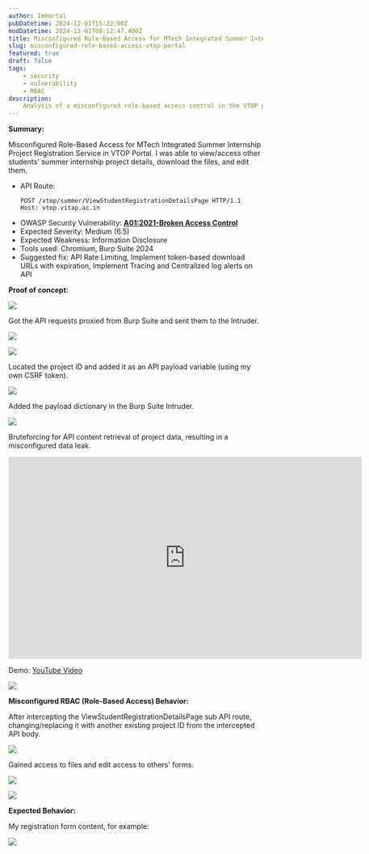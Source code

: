 ```yaml
---
author: Immortal
pubDatetime: 2024-12-01T15:22:00Z
modDatetime: 2024-13-01T09:12:47.400Z
title: Misconfigured Role-Based Access for MTech Integrated Summer Internship Project Registration Service in VTOP Portal
slug: misconfigured-role-based-access-vtop-portal
featured: true
draft: false
tags:
    - security
    - vulnerability
    - RBAC
description:
    Analysis of a misconfigured role-based access control in the VTOP portal that allowed unauthorized access to other students' summer internship project details.
---
```



**Summary:**


Misconfigured Role-Based Access for MTech Integrated Summer Internship Project Registration Service in VTOP Portal. I was able to view/access other students' summer internship project details, download the files, and edit them.

- API Route:
    ```
    POST /vtop/summer/ViewStudentRegistrationDetailsPage HTTP/1.1
    Host: vtop.vitap.ac.in
    ```
- OWASP Security Vulnerability: [**A01:2021-Broken Access Control**](https://owasp.org/Top10/A01_2021-Broken_Access_Control/)
- Expected Severity: Medium (6.5)
- Expected Weakness: Information Disclosure
- Tools used: Chromium, Burp Suite 2024
- Suggested fix: API Rate Limiting, Implement token-based download URLs with expiration, Implement Tracing and Centralized log alerts on API

**Proof of concept:**

![](@assets/attachment/7d883c3a4757ff2d514f46f67402089b.png)

Got the API requests proxied from Burp Suite and sent them to the Intruder.

![](@assets/attachment/911465fcd91fbd3c36e9f774d293fccb.png)

![](@assets/attachment/37b59818fbab791ec7b900be75f9fb81.png)

Located the project ID and added it as an API payload variable (using my own CSRF token).

![](@assets/attachment/c91cf2840510c60f66b3a784b79f3b59.png)

Added the payload dictionary in the Burp Suite Intruder.

![](@assets/attachment/2e6b39b568e0f83e12840309ff39447f.png)

Bruteforcing for API content retrieval of project data, resulting in a misconfigured data leak.

<iframe width="700" height="400" src="https://www.youtube.com/embed/FpmfaGwH3kE?si=_iicYWxgznpTy0EX" title="YouTube video player" frameborder="0" allow="accelerometer; autoplay; clipboard-write; encrypted-media; gyroscope; picture-in-picture; web-share" referrerpolicy="strict-origin-when-cross-origin" allowfullscreen></iframe>

Demo: [YouTube Video](https://www.youtube.com/embed/FpmfaGwH3kE?si=_iicYWxgznpTy0EX)

![](@assets/attachment/85b8245a0d5b93402462a655b70544a6.png)

**Misconfigured RBAC (Role-Based Access) Behavior:**

After intercepting the ViewStudentRegistrationDetailsPage sub API route, changing/replacing it with another existing project ID from the intercepted API body.

![](@assets/attachment/54e55e390fb394dfdb86b6850334835f.png)

Gained access to files and edit access to others' forms.

![](@assets/attachment/11584aa5ab950e2624d6cd9688346784.png)

![](@assets/attachment/a8ef2d4520621cdd4e98140f1dee5047.png)

**Expected Behavior:**

My registration form content, for example:

![](@assets/attachment/ece16c4258e99a0cde83d2e0998c91f8.png)
